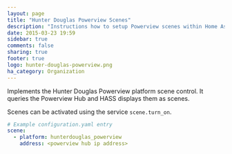 ```yaml
---
layout: page
title: "Hunter Douglas Powerview Scenes"
description: "Instructions how to setup Powerview scenes within Home Assistant."
date: 2015-03-23 19:59
sidebar: true
comments: false
sharing: true
footer: true
logo: hunter-douglas-powerview.png
ha_category: Organization
---
```


Implements the Hunter Douglas Powerview platform scene control.
It queries the Powerview Hub and HASS displays them as scenes.

Scenes can be activated using the service `scene.turn_on`.

```yaml
# Example configuration.yaml entry
scene:
  - platform: hunterdouglas_powerview
    address: <powerview hub ip address>
```
